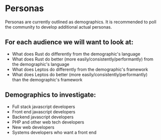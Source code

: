 # Personas

Personas are currently outlined as demographics. It is recommended to poll the community to 
develop additional actual personas.

## For each audience we will want to look at:

- What does Rust do differently from the demographic's language
- What does Rust do better (more easily/consistently/performantly) from the demographic's language
- What does Leptos do differently from the demographic's framework
- What does Leptos do better (more easily/consistently/performantly) than the demographic's 
  framework

## Demographics to investigate:

- Full stack javascript developers
- Front end javascript developers
- Backend javascript developers
- PHP and other web tech developers
- New web developers
- Systems developers who want a front end
